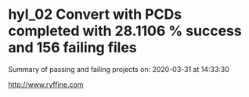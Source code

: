 # hyl_02 Convert with PCDs completed with 28.1106 % success and 156 failing files

Summary of passing and failing projects on: 2020-03-31 at 14:33:30

http://www.ryffine.com
